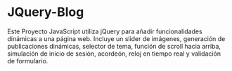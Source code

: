 # JQuery-Blog
 Este Proyecto JavaScript utiliza jQuery para añadir funcionalidades dinámicas a una página web. Incluye un slider de imágenes, generación de publicaciones dinámicas, selector de tema, función de scroll hacia arriba, simulación de inicio de sesión, acordeón, reloj en tiempo real y validación de formulario.
